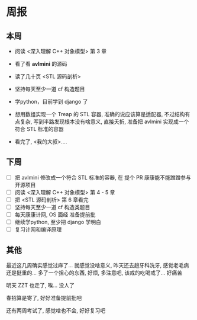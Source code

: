 # 周报

## 本周

- 阅读 <深入理解 C++ 对象模型> 第 3 章 

- 看了看 **avlmini** 的源码

- 读了几十页 <STL 源码剖析>
- 坚持每天至少一道 cf 构造题目
- 学python，目前学到 django 了
- 想用数组实现一个 Treap 的 STL 容器, 准确的说应该算是适配器, 不过结构有点复杂, 写到半路发现根本没有啥意义, 直接夭折, 准备把 avlmini 实现成一个符合 STL 标准的容器
- 看完了, <我的大叔>....

## 下周

- [ ] 把 avlmini 修改成一个符合 STL 标准的容器, 在 提个 PR 康康能不能蹭蹭参与开源项目
- [ ] 阅读 <深入理解 C++ 对象模型> 第 4 - 5 章
- [ ] 把 <STL 源码剖析> 第 6 章看完
- [ ] 坚持每天至少一道 cf 构造类题目
- [ ] 每天康康计网, OS 面经 准备提前批
- [ ] 继续学python, 至少把 django 学明白
- [ ] 复习计网和编译原理

## 其他

最近这几周确实感觉过麻了... 就感觉没啥意义, 昨天还去趟牙科洗牙, 感觉老毛病还是挺重的... 多了一个担心的东西, 好烦, 多注意吧, 该戒的吃喝戒了... 好痛苦

明天 ZZT 也走了, 唉...  没人了

春招算是寄了, 好好准备提前批吧

还有两周考试了, 感觉啥也不会, 好好复习吧
